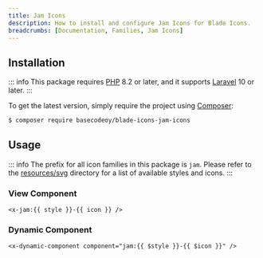 ```yaml
---
title: Jam Icons
description: How to install and configure Jam Icons for Blade Icons.
breadcrumbs: [Documentation, Families, Jam Icons]
---
```


## Installation

::: info
This package requires [PHP](https://www.php.net/) 8.2 or later, and it supports [Laravel](https://laravel.com/) 10 or later.
:::

To get the latest version, simply require the project using [Composer](https://getcomposer.org/):

```bash
$ composer require basecodeoy/blade-icons-jam-icons
```

## Usage

::: info
The prefix for all icon families in this package is `jam`. Please refer to the [resources/svg](https://github.com/basecodeoy/blade-icons-jam-icons/tree/main/resources/svg) directory for a list of available styles and icons.
:::

### View Component

```blade
<x-jam:{{ style }}-{{ icon }} />
```

### Dynamic Component

```blade
<x-dynamic-component component="jam:{{ $style }}-{{ $icon }}" />
```
